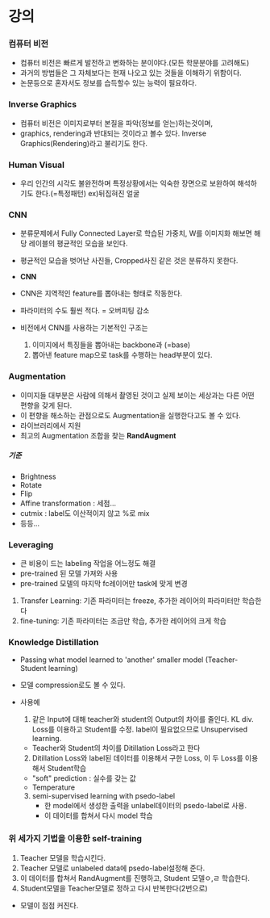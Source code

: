 # 강의

### 컴퓨터 비전
* 컴퓨터 비전은 빠르게 발전하고 변화하는 분이야다.(모든 학문분야를 고려해도)
* 과거의 방법들은 그 자체보다는 현재 나오고 있는 것들을 이해하기 위함이다.
* 논문등으로 혼자서도 정보를 습득할수 있는 능력이 필요하다.

### Inverse Graphics
* 컴퓨터 비전은 이미지로부터 본질을 파악(정보를 얻는)하는것이며,
* graphics, rendering과 반대되는 것이라고 볼수 있다. Inverse Graphics(Rendering)라고 불리기도 한다.

### Human Visual
* 우리 인간의 시각도 불완전하며 특정상황에서는 익숙한 장면으로 보완하여 해석하기도 한다.(=특정패턴) ex)뒤집혀진 얼굴

### CNN
* 분류문제에서 Fully Connected Layer로 학습된 가중치, W를 이미지화 해보면 해당 레이블의 평균적인 모습을 보인다.
* 평균적인 모습을 벗어난 사진들, Cropped사진 같은 것은 분류하지 못한다.

* **CNN**
* CNN은 지역적인 feature를 뽑아내는 형태로 작동한다.
* 파라미터의 수도 훨씬 적다. = 오버피팅 감소
* 비전에서 CNN를 사용하는 기본적인 구조는
    1. 이미지에서 특징들을 뽑아내는 backbone과 (=base)
    2. 뽑아낸 feature map으로 task를 수행하는 head부분이 있다.

### Augmentation

* 이미지들 대부분은 사람에 의해서 촬영된 것이고 실제 보이는 세상과는 다른 어떤 편향을 갖게 된다.
* 이 편향을 해소하는 관점으로도 Augmentation을 실행한다고도 볼 수 있다.
* 라이브러리에서 지원
* 최고의 Augmentation 조합을 찾는 **RandAugment**

##### 기준
* Brightness
* Rotate
* Flip
* Affine transformation : 세점...
* cutmix : label도 이산적이지 않고 %로 mix
* 등등...

### Leveraging
* 큰 비용이 드는 labeling 작업을 어느정도 해결
* pre-trained 된 모델 가져와 사용
* pre-trained 모델의 마지막 fc레이어만 task에 맞게 변경
   
1. Transfer Learning: 기존 파라미터는 freeze, 추가한 레이어의 파라미터만 학습한다
2. fine-tuning: 기존 파라미터는 조금만 학습, 추가한 레이어의 크게 학습

### Knowledge Distillation
* Passing what model learned to 'another' smaller model (Teacher-Student learning)
* 모델 compression로도 볼 수 있다.
* 사용예
    1. 같은 Input에 대해 teacher와 student의 Output의 차이를 줄인다. KL div. Loss를 이용하고 Student를 수정. label이 필요없으므로 Unsupervised learning.   
    * Teacher와 Student의 차이를 Ditillation Loss라고 한다
    2. Ditillation Loss와 label된 데이터를 이용해서 구한 Loss, 이 두 Loss를 이용해서 Student학습
    * "soft" prediction : 실수를 갖는 값
    * Temperature

    3. semi-supervised learning with psedo-label
        * 한 model에서 생성한 출력을 unlabel데이터의 psedo-label로 사용.
        * 이 데이터를 합쳐서 다시 model 학습
    
### 위 세가지 기법을 이용한 self-training
1. Teacher 모델을 학습시킨다.
2. Teacher 모델로 unlabeled data에 psedo-label설정해 준다.
3. 이 데이터를 합쳐서 RandAugment를 진행하고, Student 모델ㅇ,ㄹ 학습한다.
4. Student모델을 Teacher모델로 정하고 다시 반복한다(2번으로)
* 모델이 점점 커진다.

        
    

  


